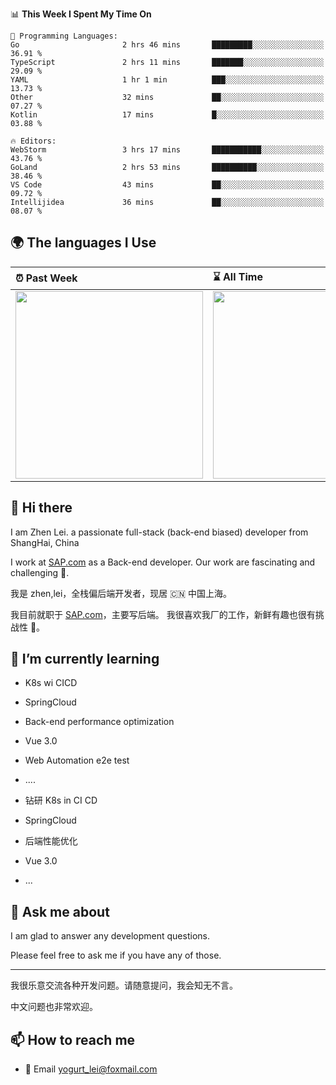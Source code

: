 <!--START_SECTION:waka-->
📊 **This Week I Spent My Time On** 

```text
💬 Programming Languages: 
Go                       2 hrs 46 mins       █████████░░░░░░░░░░░░░░░░   36.91 % 
TypeScript               2 hrs 11 mins       ███████░░░░░░░░░░░░░░░░░░   29.09 % 
YAML                     1 hr 1 min          ███░░░░░░░░░░░░░░░░░░░░░░   13.73 % 
Other                    32 mins             ██░░░░░░░░░░░░░░░░░░░░░░░   07.27 % 
Kotlin                   17 mins             █░░░░░░░░░░░░░░░░░░░░░░░░   03.88 % 

🔥 Editors: 
WebStorm                 3 hrs 17 mins       ███████████░░░░░░░░░░░░░░   43.76 % 
GoLand                   2 hrs 53 mins       ██████████░░░░░░░░░░░░░░░   38.46 % 
VS Code                  43 mins             ██░░░░░░░░░░░░░░░░░░░░░░░   09.72 % 
Intellijidea             36 mins             ██░░░░░░░░░░░░░░░░░░░░░░░   08.07 % 
```


<!--END_SECTION:waka-->


## 🌍 The languages I Use

| ⏰ Past Week                                                                                                                                                  | ⌛️ All Time                                                                                                                                                  |
| :------------------------------------------------------------------------------------------------------------------------------------------------------------ | :------------------------------------------------------------------------------------------------------------------------------------------------------------ |
| <a href="https://wakatime.com/@9a64fd4e-85ff-48a6-a0c1-e09ecd80bab9"> <img src="https://wakatime.com/share/@9a64fd4e-85ff-48a6-a0c1-e09ecd80bab9/5f97c4a7-f918-43db-bace-c48898f1cd61.svg" height="300px"></a> | <a href="https://wakatime.com/@9a64fd4e-85ff-48a6-a0c1-e09ecd80bab9"><img src="https://wakatime.com/share/@9a64fd4e-85ff-48a6-a0c1-e09ecd80bab9/455e730b-0452-4b83-9bc2-fb46e42553a7.svg" height="300px"></a> |

## 👋 Hi there

I am Zhen Lei. a passionate full-stack (back-end biased) developer from ShangHai, China

I work at [SAP.com](https://www.sap.com) as a Back-end developer.
Our work are fascinating and challenging 💪.

我是 zhen,lei，全栈偏后端开发者，现居 🇨🇳 中国上海。

我目前就职于 [SAP.com](https://www.sap.cn)，主要写后端。
我很喜欢我厂的工作，新鲜有趣也很有挑战性 💪。

## 🌱 I’m currently learning

- K8s wi CICD
- SpringCloud
- Back-end performance optimization
- Vue 3.0
- Web Automation e2e test
- ....

- 钻研 K8s in CI CD
- SpringCloud
- 后端性能优化
- Vue 3.0
- ...

## 💬 Ask me about

I am glad to answer any development questions.

Please feel free to ask me if you have any of those.

---

我很乐意交流各种开发问题。请随意提问，我会知无不言。

中文问题也非常欢迎。

## 📫 How to reach me

- 📧 Email [yogurt_lei@foxmail.com](mailto:yogurt_lei@foxmail.com)
